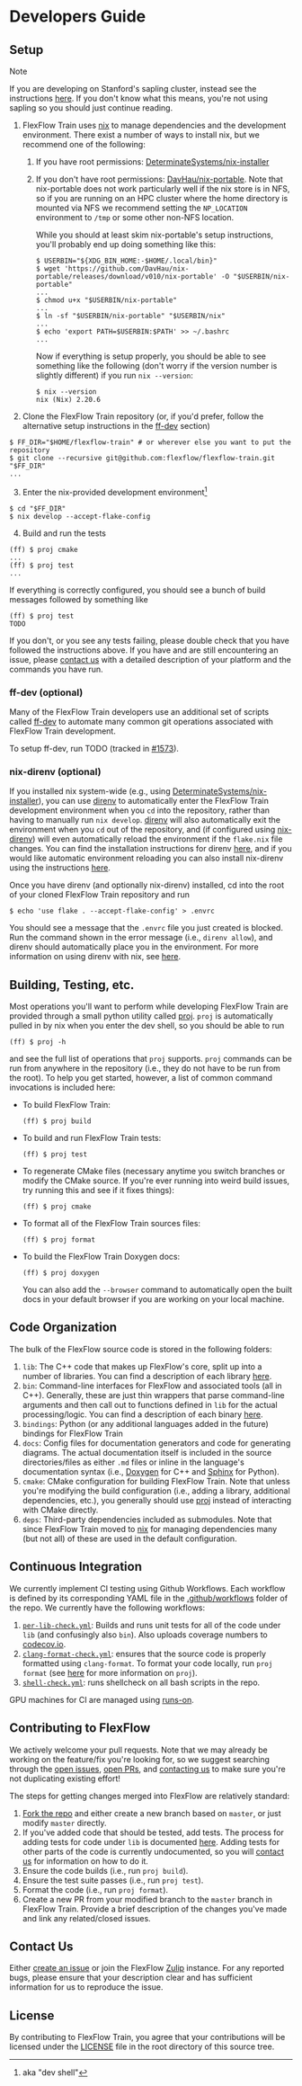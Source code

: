 # Developers Guide

## Setup

> [!NOTE]
> If you are developing on Stanford's sapling cluster, instead see the instructions [here](./docs/SAPLING.md).
> If you don't know what this means, you're not using sapling so you should just continue reading.

1. FlexFlow Train uses [nix](https://nix.dev/manual/nix/2.24/) to manage dependencies and the development environment. 
   There exist a number of ways to install nix, but we recommend one of the following:

   1. If you have root permissions: [DeterminateSystems/nix-installer](https://github.com/DeterminateSystems/nix-installer)

   2. If you don't have root permissions: [DavHau/nix-portable](https://github.com/DavHau/nix-portable). 
      Note that nix-portable does not work particularly well if the nix store is in NFS, so if you are running on an 
      HPC cluster where the home directory is mounted via NFS we recommend setting the `NP_LOCATION` environment to `/tmp` or 
      some other non-NFS location. 

      While you should at least skim nix-portable's setup instructions, you'll probably end up doing something like this:
      ```
      $ USERBIN="${XDG_BIN_HOME:-$HOME/.local/bin}"
      $ wget 'https://github.com/DavHau/nix-portable/releases/download/v010/nix-portable' -O "$USERBIN/nix-portable"
      ...
      $ chmod u+x "$USERBIN/nix-portable"
      ...
      $ ln -sf "$USERBIN/nix-portable" "$USERBIN/nix"
      ...
      $ echo 'export PATH=$USERBIN:$PATH' >> ~/.bashrc
      ...
      ```
      Now if everything is setup properly, you should be able to see something like the following (don't worry if the version number is slightly different) if you run `nix --version`:
      ```
      $ nix --version
      nix (Nix) 2.20.6
      ```

2. Clone the FlexFlow Train repository (or, if you'd prefer, follow the alternative setup instructions in the [ff-dev](#ff-dev) section)

```
$ FF_DIR="$HOME/flexflow-train" # or wherever else you want to put the repository
$ git clone --recursive git@github.com:flexflow/flexflow-train.git "$FF_DIR"
...
```

3. Enter the nix-provided development environment[^1]

[^1]: aka "dev shell"

```
$ cd "$FF_DIR"
$ nix develop --accept-flake-config
```

4. Build and run the tests

```
(ff) $ proj cmake
...
(ff) $ proj test
...
```
If everything is correctly configured, you should see a bunch of build messages followed by something like
```
(ff) $ proj test
TODO
```

If you don't, or you see any tests failing, please double check that you have followed the instructions above. 
If you have and are still encountering an issue, please [contact us](#contact-us) with a detailed description of your platform and the commands you have run.

### ff-dev (optional)

Many of the FlexFlow Train developers use an additional set of scripts called [ff-dev](https://github.com/lockshaw/ff-dev) 
to automate many common git operations associated with FlexFlow Train development. 

To setup ff-dev, run TODO (tracked in [#1573](https://github.com/flexflow/flexflow-train/issues/1573)).

<!--
To use ff-dev, instead of cloning the FlexFlow Train repo directly, you'll instead clone ff-dev to `~/ff`:

```console
$ git clone --recursive git@github.com:lockshaw/ff-dev.git "$HOME/ff"
```

and then run the `ff-dev-init` command from within the nix environment provided by `ff-dev`:

```
$ cd ~/ff
$ nix develop . --accept-flake-config
...
$ ff-dev-init
...
```

> [!NOTE]
> The development environment provided by ff-dev is different than the environment provided 
> by FlexFlow Train. Whenever you are running any scripts from ff-dev, make sure that your 
> shell prompt begins with `(ff-dev)`. Whenever you are actually doing FlexFlow Train development,
> make sure that your shell prompt begins with `(ff)`.

As part of `ff-dev-init`, you'll likely need to add a github authentication token to allow `ff-dev` to
create and modify your fork of the FlexFlow Train repository. 
If this is necessary, you'll see a prompt saying something like 

```console
? What account do you want to log into?  [Use arrow keys to move, type to filter]
...
```
At this point, perform the following steps:

1. Select "GitHub.com"
2. Select "SSH"
3. Select "Yes"
4. Select "Paste an authentication token"
5. Now go to <https://github.com/settings/tokens> and click "Generate new token" in the top right-hand corner, in the dropdown that appears select "Generate new token (classic)"
6. You should see a text field called "Note". Enter a brief name to remind yourself what this key is for.
7. Under "Expiration" select "90 days"
8. Under "Select scopes" check the following check boxes: `repo`, `read:org`, and `admin:public_key`
9. Click "Generate token"
10. You should now see a key beginning with `ghp_`. Copy this, save it somewhere to your computer safe (if you lose it, github won't show it to you again)
11. Copy the key beginning with `ghp_` into the prompt "Paste your authentication token:" and hit enter.
12. You should now see a message that says "Logged in as \<your github username\>", followed by a bunch of output from git as it clones the FlexFlow repository.

Once these steps are completed, you should be able to `cd ~/ff/master` and resume the standard setup instructions from step 3 (i.e., entering the nix-provided development environment).
You can find more instructions for how to use ff-dev [here]().
-->

### nix-direnv (optional)

If you installed nix system-wide (e.g., using [DeterminateSystems/nix-installer](https://github.com/DeterminateSystems/nix-installer)), 
you can use [direnv](https://direnv.net/) to automatically enter the FlexFlow Train development environment when you `cd` into the repository, rather
than having to manually run `nix develop`.
[direnv](https://direnv.net) will also automatically exit the environment when you `cd` out of the repository, and (if configured using [nix-direnv](https://github.com/nix-community/nix-direnv)) will even automatically reload the environment if the `flake.nix` file changes.
You can find the installation instructions for direnv [here](https://direnv.net/docs/installation.html), and if you would like automatic environment reloading you can also install nix-direnv using the instructions [here](https://github.com/nix-community/nix-direnv?tab=readme-ov-file#installation).

Once you have direnv (and optionally nix-direnv) installed, cd into the root of your cloned FlexFlow Train repository and run
```
$ echo 'use flake . --accept-flake-config' > .envrc
```
You should see a message that the `.envrc` file you just created is blocked. 
Run the command shown in the error message (i.e., `direnv allow`), and direnv should automatically place you in the environment.
For more information on using direnv with nix, see [here](https://github.com/direnv/direnv/wiki/Nix).

## Building, Testing, etc.

Most operations you'll want to perform while developing FlexFlow Train are provided through a small python utility called [proj](https://github.com/lockshaw/proj). 
`proj` is automatically pulled in by nix when you enter the dev shell, so you should be able to run 
```
(ff) $ proj -h
```
and see the full list of operations that `proj` supports.
`proj` commands can be run from anywhere in the repository (i.e., they do not have to be run from the root).
To help you get started, however, a list of common command invocations is included here:

- To build FlexFlow Train:
  ```
  (ff) $ proj build
  ```
- To build and run FlexFlow Train tests:
  ```
  (ff) $ proj test
  ```
- To regenerate CMake files (necessary anytime you switch branches or modify the CMake source. If you're ever running into weird build issues, try running this and see if it fixes things):
  ```
  (ff) $ proj cmake
  ```
- To format all of the FlexFlow Train sources files: 
  ```
  (ff) $ proj format
  ```
- To build the FlexFlow Train Doxygen docs:
  ```
  (ff) $ proj doxygen
  ```
  You can also add the `--browser` command to automatically open the built docs in your default browser if you are working on your local machine.

## Code Organization

The bulk of the FlexFlow source code is stored in the following folders:

1. `lib`: The C++ code that makes up FlexFlow's core, split up into a number of libraries. You can find a description of each library [here](./lib/README.md).
2. `bin`: Command-line interfaces for FlexFlow and associated tools (all in C++). Generally, these are just thin wrappers that parse command-line arguments and then call out to functions defined in `lib` for the actual processing/logic. You can find a description of each binary [here](./bin/README.md).
3. `bindings`: Python (or any additional languages added in the future) bindings for FlexFlow Train
4. `docs`: Config files for documentation generators and code for generating diagrams. The actual documentation itself is included in the source directories/files as either `.md` files or inline in the language's documentation syntax (i.e., [Doxygen](https://www.doxygen.nl/manual/index.html) for C++ and [Sphinx](https://www.sphinx-doc.org/en/master/) for Python).
5. `cmake`: CMake configuration for building FlexFlow Train. Note that unless you're modifying the build configuration (i.e., adding a library, additional dependencies, etc.), you generally should use [proj](#proj) instead of interacting with CMake directly. 
6. `deps`: Third-party dependencies included as submodules. Note that since FlexFlow Train moved to [nix](https://nix.dev/manual/nix/2.24/) for managing dependencies many (but not all) of these are used in the default configuration.

## Continuous Integration

We currently implement CI testing using Github Workflows. Each workflow is defined by its corresponding YAML file in the [.github/workflows](.github/workflows) folder of the repo. We currently have the following workflows:

1. [`per-lib-check.yml`](./.github/workflows/per-lib-check.yml): Builds and runs unit tests for all of the code under `lib` (and confusingly also `bin`). Also uploads coverage numbers to [codecov.io](https://app.codecov.io/gh/flexflow/flexflow-train).
2. [`clang-format-check.yml`](./.github/workflows/clang-format-check.yml): ensures that the source code is properly formatted using `clang-format`. To format your code locally, run `proj format` (see [here](#proj) for more information on `proj`).
4. [`shell-check.yml`](./.github/workflows/shell-check.yml): runs shellcheck on all bash scripts in the repo.

GPU machines for CI are managed using [runs-on](https://runs-on.com/).

## Contributing to FlexFlow

We actively welcome your pull requests. Note that we may already be working on the feature/fix you're looking for, so we suggest searching through the [open issues](https://github.com/flexflow/flexflow-train/issues), [open PRs](https://github.com/flexflow/flexflow-train/pulls), and [contacting us](#contact-us) to make sure you're not duplicating existing effort!

The steps for getting changes merged into FlexFlow are relatively standard:

1. [Fork the repo](https://github.com/flexflow/flexflow-train/fork) and either create a new branch based on `master`, or just modify `master` directly.
2. If you've added code that should be tested, add tests. The process for adding tests for code under `lib` is documented [here](./lib/README.md#tests). Adding tests for other parts of the code is currently undocumented, so you will [contact us](#contact-us) for information on how to do it.
3. Ensure the code builds (i.e., run `proj build`).
4. Ensure the test suite passes (i.e., run `proj test`).
5. Format the code (i.e., run `proj format`).
6. Create a new PR from your modified branch to the `master` branch in FlexFlow Train. 
   Provide a brief description of the changes you've made and link any related/closed issues.

## Contact Us

Either [create an issue](https://github.com/flexflow/flexflow-train/issues/new) or join the FlexFlow [Zulip](https://flexflow.zulipchat.com/join/mtiwtwttgggnivrkb6vlakbr/) instance. 
For any reported bugs, please ensure that your description clear and has sufficient information for us to reproduce the issue.

## License

By contributing to FlexFlow Train, you agree that your contributions will be licensed
under the [LICENSE](./LICENSE) file in the root directory of this source tree.
